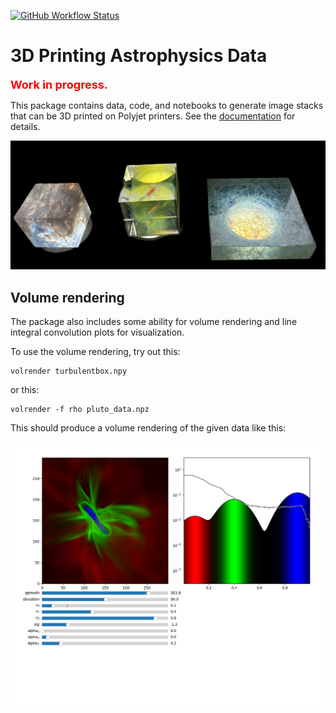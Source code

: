 [![GitHub Workflow Status](https://img.shields.io/github/workflow/status/birnstiel/astro3d/pages%20build%20and%20deployment?label=docs&branch=docs)](https://birnstiel.github.io/astro3D/)


# 3D Printing Astrophysics Data

<span style="color:red; font-weight:bold; font-size:large">Work in progress.</span>

This package contains data, code, and notebooks to generate image stacks that can be 3D printed on Polyjet printers. See the [documentation](https://birnstiel.github.io/astro3D) for details.

![](Figure_2.jpg)

## Volume rendering

The package also includes some ability for volume rendering and line integral convolution plots for visualization.

To use the volume rendering, try out this:

    volrender turbulentbox.npy

or this:

    volrender -f rho pluto_data.npz

This should produce a volume rendering of the given data like this:

![](Figure_1.png)